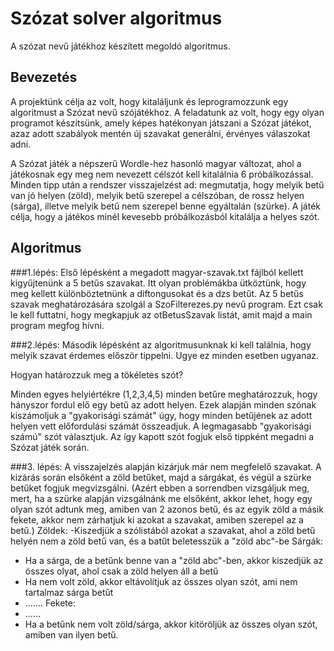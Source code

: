 # Szózat solver algoritmus
A szózat nevű játékhoz készített megoldó algoritmus.

## Bevezetés

A projektünk célja az volt, hogy kitaláljunk és leprogramozzunk egy algoritmust a Szózat nevű szójátékhoz. A feladatunk az volt, hogy egy olyan programot készítsünk, amely képes hatékonyan játszani a Szózat játékot, azaz adott szabályok mentén új szavakat generálni, érvényes válaszokat adni.

A Szózat játék a népszerű Wordle-hez hasonló magyar változat, ahol a játékosnak egy meg nem nevezett célszót kell kitalálnia 6 próbálkozással. Minden tipp után a rendszer visszajelzést ad: megmutatja, hogy melyik betű van jó helyen (zöld), melyik betű szerepel a célszóban, de rossz helyen (sárga), illetve melyik betű nem szerepel benne egyáltalán (szürke). A játék célja, hogy a játékos minél kevesebb próbálkozásból kitalálja a helyes szót.

## Algoritmus
###1.lépés:
Első lépésként a megadott magyar-szavak.txt fájlból kellett kigyűjtenünk a 5 betűs szavakat. Itt olyan problémákba ütköztünk, hogy meg kellett különböztetnünk a diftongusokat és a dzs betűt. Az 5 betűs szavak meghatározására szolgál a SzoFilterezes.py nevű program. Ezt csak le kell futtatni, hogy megkapjuk az otBetusSzavak listát, amit majd a main program megfog hívni.

###2.lépés:
Második lépésként az algoritmusunknak ki kell találnia, hogy melyik szavat érdemes először tippelni. Ugye ez minden esetben ugyanaz. 

Hogyan határozzuk meg a tökéletes szót?

Minden egyes helyiértékre (1,2,3,4,5) minden betűre meghatározzuk, hogy hányszor fordul elő egy betű az adott helyen. Ezek alapján minden szónak kiszámoljuk a "gyakorisági számát" úgy, hogy minden betűjének az adott helyen vett előfordulási számát összeadjuk. A legmagasabb "gyakorisági számú" szót választjuk. Az így kapott szót fogjuk első tippként megadni a Szózat játék során.

###3. lépés:
A visszajelzés alapján kizárjuk már nem megfelelő szavakat.
A kizárás során elsőként a zöld betűket, majd a sárgákat, és végül a szürke betűket fogjuk megvizsgálni. (Azért ebben a sorrendben vizsgáljuk meg, mert, ha a szürke alapján vizsgálnánk me elsőként, akkor lehet, hogy egy olyan szót adtunk meg, amiben van 2 azonos betű, és az egyik zöld a másik fekete, akkor nem zárhatjuk ki azokat a szavakat, amiben szerepel az a betű.)
Zöldek:
-Kiszedjük a szólistából azokat a szavakat, ahol a zöld betű helyén nem a zöld betű van, és a batűt beletesszük a "zöld abc"-be
Sárgák:
- Ha a sárga, de a betűnk benne van a "zöld abc"-ben, akkor kiszedjük az összes olyat, ahol csak a zöld helyen áll a betű
- Ha nem volt zöld, akkor eltávolítjuk az összes olyan szót, ami nem tartalmaz sárga betűt
- .......
Fekete:
- ......
- Ha a betűnk nem volt zöld/sárga, akkor kitöröljük az összes olyan szót, amiben van ilyen betű.
